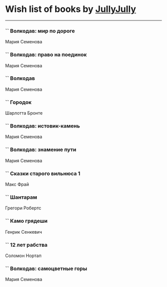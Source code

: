 # Wish list of books by [JullyJully](https://plus.google.com/u/0/117443283415472077372/)
---

### `` Волкодав: мир по дороге
Мария Семенова

### `` Волкодав: право на поединок
Мария Семенова

### `` Волкодав
Мария Семенова

### `` Городок
Шарлотта Бронте

### `` Волкодав: истовик-камень
Мария Семенова

### `` Волкодав: знамение пути
Мария Семенова

### `` Сказки старого вильнюса 1
Макс Фрай

### `` Шантарам
Грегори Робертс

### `` Камо грядеши
Генрик Сенкевич

### `` 12 лет рабства
Соломон Нортап

### `` Волкодав: самоцветные горы
Мария Семенова

